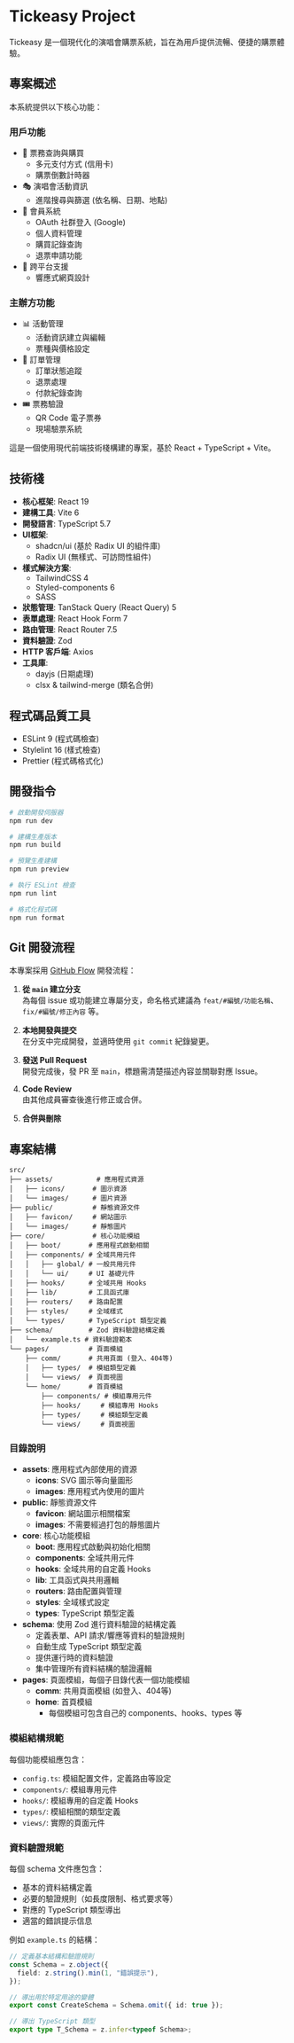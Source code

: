 # Tickeasy Project

Tickeasy 是一個現代化的演唱會購票系統，旨在為用戶提供流暢、便捷的購票體驗。

## 專案概述

本系統提供以下核心功能：

### 用戶功能

- 🎫 票務查詢與購買
  - 多元支付方式 (信用卡)
  - 購票倒數計時器
- 🎭 演唱會活動資訊
  - 進階搜尋與篩選 (依名稱、日期、地點)
- 👤 會員系統
  - OAuth 社群登入 (Google)
  - 個人資料管理
  - 購買記錄查詢
  - 退票申請功能
- 📱 跨平台支援
  - 響應式網頁設計

### 主辦方功能

- 📊 活動管理
  - 活動資訊建立與編輯
  - 票種與價格設定
- 💼 訂單管理
  - 訂單狀態追蹤
  - 退票處理
  - 付款紀錄查詢
- 🎟️ 票務驗證
  - QR Code 電子票券
  - 現場驗票系統

這是一個使用現代前端技術棧構建的專案，基於 React + TypeScript + Vite。

## 技術棧

- **核心框架**: React 19
- **建構工具**: Vite 6
- **開發語言**: TypeScript 5.7
- **UI框架**:
  - shadcn/ui (基於 Radix UI 的組件庫)
  - Radix UI (無樣式、可訪問性組件)
- **樣式解決方案**:
  - TailwindCSS 4
  - Styled-components 6
  - SASS
- **狀態管理**: TanStack Query (React Query) 5
- **表單處理**: React Hook Form 7
- **路由管理**: React Router 7.5
- **資料驗證**: Zod
- **HTTP 客戶端**: Axios
- **工具庫**:
  - dayjs (日期處理)
  - clsx & tailwind-merge (類名合併)

## 程式碼品質工具

- ESLint 9 (程式碼檢查)
- Stylelint 16 (樣式檢查)
- Prettier (程式碼格式化)

## 開發指令

```bash
# 啟動開發伺服器
npm run dev

# 建構生產版本
npm run build

# 預覽生產建構
npm run preview

# 執行 ESLint 檢查
npm run lint

# 格式化程式碼
npm run format
```

## Git 開發流程

本專案採用 [GitHub Flow](https://docs.github.com/en/get-started/quickstart/github-flow) 開發流程：

1. **從 `main` 建立分支**  
   為每個 issue 或功能建立專屬分支，命名格式建議為 `feat/#編號/功能名稱`、`fix/#編號/修正內容` 等。

2. **本地開發與提交**  
   在分支中完成開發，並適時使用 `git commit` 紀錄變更。

3. **發送 Pull Request**  
   開發完成後，發 PR 至 `main`，標題需清楚描述內容並關聯對應 Issue。

4. **Code Review**  
   由其他成員審查後進行修正或合併。

5. **合併與刪除**

## 專案結構

```
src/
├── assets/           # 應用程式資源
│   ├── icons/       # 圖示資源
│   └── images/      # 圖片資源
├── public/          # 靜態資源文件
│   ├── favicon/     # 網站圖示
│   └── images/      # 靜態圖片
├── core/            # 核心功能模組
│   ├── boot/       # 應用程式啟動相關
│   ├── components/ # 全域共用元件
│   │   ├── global/ # 一般共用元件
│   │   └── ui/     # UI 基礎元件
│   ├── hooks/      # 全域共用 Hooks
│   ├── lib/        # 工具函式庫
│   ├── routers/    # 路由配置
│   ├── styles/     # 全域樣式
│   └── types/      # TypeScript 類型定義
├── schema/         # Zod 資料驗證結構定義
│   └── example.ts # 資料驗證範本
└── pages/          # 頁面模組
    ├── comm/       # 共用頁面 (登入、404等)
    │   ├── types/  # 模組類型定義
    │   └── views/  # 頁面視圖
    └── home/       # 首頁模組
        ├── components/ # 模組專用元件
        ├── hooks/     # 模組專用 Hooks
        ├── types/     # 模組類型定義
        └── views/     # 頁面視圖
```

### 目錄說明

- **assets**: 應用程式內部使用的資源
  - **icons**: SVG 圖示等向量圖形
  - **images**: 應用程式內使用的圖片
- **public**: 靜態資源文件
  - **favicon**: 網站圖示相關檔案
  - **images**: 不需要經過打包的靜態圖片
- **core**: 核心功能模組
  - **boot**: 應用程式啟動與初始化相關
  - **components**: 全域共用元件
  - **hooks**: 全域共用的自定義 Hooks
  - **lib**: 工具函式與共用邏輯
  - **routers**: 路由配置與管理
  - **styles**: 全域樣式設定
  - **types**: TypeScript 類型定義
- **schema**: 使用 Zod 進行資料驗證的結構定義
  - 定義表單、API 請求/響應等資料的驗證規則
  - 自動生成 TypeScript 類型定義
  - 提供運行時的資料驗證
  - 集中管理所有資料結構的驗證邏輯
- **pages**: 頁面模組，每個子目錄代表一個功能模組
  - **comm**: 共用頁面模組 (如登入、404等)
  - **home**: 首頁模組
    - 每個模組可包含自己的 components、hooks、types 等

### 模組結構規範

每個功能模組應包含：

- `config.ts`: 模組配置文件，定義路由等設定
- `components/`: 模組專用元件
- `hooks/`: 模組專用的自定義 Hooks
- `types/`: 模組相關的類型定義
- `views/`: 實際的頁面元件

### 資料驗證規範

每個 schema 文件應包含：

- 基本的資料結構定義
- 必要的驗證規則（如長度限制、格式要求等）
- 對應的 TypeScript 類型導出
- 適當的錯誤提示信息

例如 `example.ts` 的結構：

```typescript
// 定義基本結構和驗證規則
const Schema = z.object({
  field: z.string().min(1, "錯誤提示"),
});

// 導出用於特定用途的變體
export const CreateSchema = Schema.omit({ id: true });

// 導出 TypeScript 類型
export type T_Schema = z.infer<typeof Schema>;
```
